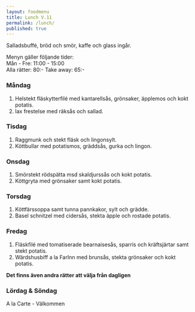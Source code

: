 ```yaml
---
layout: foodmenu
title: Lunch V.11
permalink: /lunch/
published: true
---
```

Salladsbuffé, bröd och smör, kaffe och glass ingår.

Menyn gäller följande tider:  
Mån - Fre: 11:00 - 15:00  
Alla rätter: 80:- Take away: 65:- 

### Måndag

1. Helstekt fläskytterfilé med kantarellsås, grönsaker, äpplemos och kokt potatis.
2. lax frestelse med räksås och sallad.

### Tisdag

1. Raggmunk och stekt fläsk och lingonsylt.
2. Köttbullar med potatismos, gräddsås, gurka och lingon.

### Onsdag

1. Smörstekt rödspätta msd skaldjurssås och kokt potatis.
2. Köttgryta med grönsaker samt kokt potatis.

### Torsdag

 1. Köttfärssoppa samt tunna pannkakor, sylt och grädde.
 2. Basel schnitzel med cidersås, stekta äpple och rostade potatis.

### Fredag

1. Fläskfilé med tomatiserade bearnaisesås, sparris och kräftsjärtar samt stekt potatis.
2. Wärdshusbiff a la FarInn med brunsås, stekta grönsaker och kokt potatis.

  **Det finns även andra rätter att välja från dagligen**

### Lördag & Söndag
A la Carte - Välkommen
